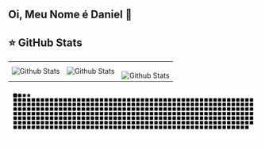 ## Oi, Meu Nome é Daniel 👋

## ⭐ GitHub Stats
<table>
  <tr>
    <td>
      <img
        align="left"
        src="https://github-readme-stats.vercel.app/api?username=DanielSouzaCruz&theme=dark&hide_border=false&include_all_commits=true"
        alt="Github Stats"
      />
    </td>
    <td>
      <img
        align="left"
        src="https://github-readme-stats.vercel.app/api/top-langs/?username=DanielSouzaCruz&theme=dark&hide_border=false&include_all_commits=true&count_private=true&layout=compact"
        alt="Github Stats"
      />
    </td>
    <td>
      <br />
      <img
        align="left"
        src="https://github-readme-streak-stats.herokuapp.com/?user=DanielSouzaCruz&theme=dark&hide_border=false"
        alt="Github Stats"
      />
    </td>
  </tr>
</table>

<picture>
  <source media="(prefers-color-scheme: dark)" srcset="https://raw.githubusercontent.com/DanielSouzaCruz/DanielSouzaCruz/output/github-contribution-grid-snake-dark.svg">
  <source media="(prefers-color-scheme: light)" srcset="https://raw.githubusercontent.com/DanielSouzaCruz/DanielSouzaCruz/output/github-contribution-grid-snake.svg">
  <img alt="github contribution grid snake animation" src="https://raw.githubusercontent.com/DanielSouzaCruz/DanielSouzaCruz/output/github-contribution-grid-snake.svg">
</picture>


<!--
**DanielSouzaCruz/DanielSouzaCruz** is a ✨ _special_ ✨ repository because its `README.md` (this file) appears on your GitHub profile.

Here are some ideas to get you started:

- 🔭 I’m currently working on ...
- 🌱 I’m currently learning ...
- 👯 I’m looking to collaborate on ...
- 🤔 I’m looking for help with ...
- 💬 Ask me about ...
- 📫 How to reach me: ...
- 😄 Pronouns: ...
- ⚡ Fun fact: ...
-->
